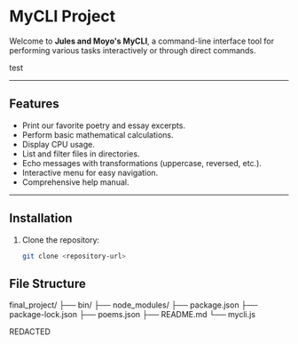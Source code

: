 # MyCLI Project

Welcome to **Jules and Moyo's MyCLI**, a command-line interface tool for performing various tasks interactively or through direct commands.

test

---

## Features

- Print our favorite poetry and essay excerpts.
- Perform basic mathematical calculations.
- Display CPU usage.
- List and filter files in directories.
- Echo messages with transformations (uppercase, reversed, etc.).
- Interactive menu for easy navigation.
- Comprehensive help manual.

---

## Installation

1. Clone the repository:
   ```bash
   git clone <repository-url>


## File Structure
final_project/
├── bin/
├── node_modules/
├── package.json
├── package-lock.json
├── poems.json
├── README.md
└── mycli.js

REDACTED